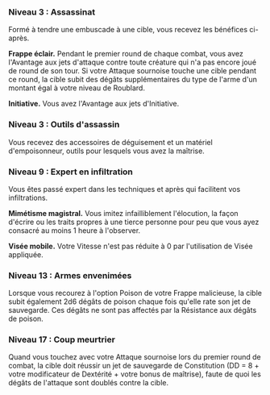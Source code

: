 
### Niveau 3 : Assassinat

Formé à tendre une embuscade à une cible, vous recevez les bénéfices ci-après.

**Frappe éclair.** Pendant le premier round de chaque combat, vous avez l'Avantage aux jets d'attaque contre toute créature qui n'a pas encore joué de round de son tour. Si votre Attaque sournoise touche une cible pendant ce round, la cible subit des dégâts supplémentaires du type de l'arme d'un montant égal à votre niveau de Roublard.

**Initiative.** Vous avez l'Avantage aux jets d'Initiative.

### Niveau 3 : Outils d'assassin

Vous recevez des accessoires de déguisement et un matériel d'empoisonneur, outils pour lesquels vous avez la maîtrise.

### Niveau 9 : Expert en infiltration

Vous êtes passé expert dans les techniques et après qui facilitent vos infiltrations.

**Mimétisme magistral.** Vous imitez infailliblement l'élocution, la façon d'écrire ou les traits propres à une tierce personne pour peu que vous ayez consacré au moins 1 heure à l'observer.

**Visée mobile.** Votre Vitesse n'est pas réduite à 0 par l'utilisation de Visée appliquée.

### Niveau 13 : Armes envenimées

Lorsque vous recourez à l'option Poison de votre Frappe malicieuse, la cible subit également 2d6 dégâts de poison chaque fois qu'elle rate son jet de sauvegarde. Ces dégâts ne sont pas affectés par la Résistance aux dégâts de poison.

### Niveau 17 : Coup meurtrier

Quand vous touchez avec votre Attaque sournoise lors du premier round de combat, la cible doit réussir un jet de sauvegarde de Constitution (DD = 8 + votre modificateur de Dextérité + votre bonus de maîtrise), faute de quoi les dégâts de l'attaque sont doublés contre la cible.